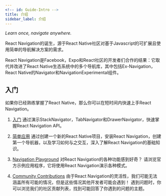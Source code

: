 ```yaml
---
<!-- id: Guide-Intro -->
title: 介绍
sidebar_label: 介绍
---
```


_Learn once, navigate anywhere._

React Navigation的诞生，源于React Native社区对基于Javascript的可扩展且使用简单的导航解决方案的需求。

React Navigation是Facebook，Expo和React社区的开发者们合作的结果：它取代并改进了React Native生态系统中的多个导航库，其中包括Ex-Navigation，React Native的Navigator和NavigationExperimental组件。

## 入门

如果你已经熟练掌握了React Native，那么你可以在短时间内快速上手React Navigation。

1. [入门](/docs/intro/quick-start)
通过演示StackNavigator，TabNavigator和DrawerNavigator，快速掌握React Navigation API。

2. [简单应用](/docs/intro/basic-app)
通过创建一个新的React Native项目，安装React Navigation，创建第一个导航器，以及学习如何与之交互，深入了解React Navigation的基础知识。

3. [Navigation Playground](https://github.com/react-community/react-navigation/tree/master/examples/NavigationPlayground)
对React Navigation的各种功能感到好奇？ 请浏览官方示例应用程序，它将使用React Navigation演示各种模式。

4. [Community Contributions](https://github.com/react-community/react-navigation#community-contributions)
由于React Navigation的灵活性，我们可能无法涵盖所有可能的情况，但是这些情况其他开发者可能会遇到！ 遇到问题时，你可以浏览我们的社区贡献列表，找到可能回答了你遇到的问题的主题。
